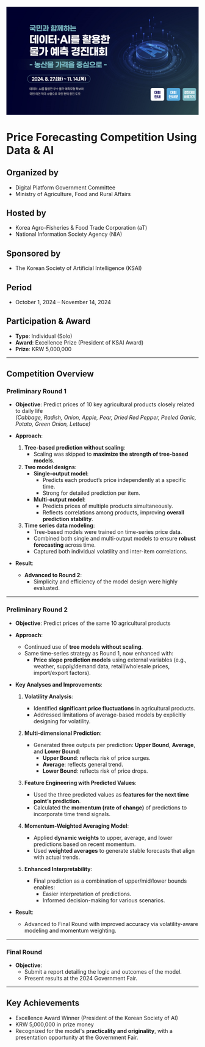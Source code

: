 ![img](./README_ASSETS/데이터-AI를_활용한_물가_예측_경진대회.png)

# Price Forecasting Competition Using Data & AI

## Organized by

- Digital Platform Government Committee
- Ministry of Agriculture, Food and Rural Affairs

## Hosted by

- Korea Agro-Fisheries & Food Trade Corporation (aT)
- National Information Society Agency (NIA)

## Sponsored by

- The Korean Society of Artificial Intelligence (KSAI)

## Period

- October 1, 2024 – November 14, 2024

## Participation & Award

- **Type**: Individual (Solo)
- **Award**: Excellence Prize (President of KSAI Award)
- **Prize**: KRW 5,000,000

---

## Competition Overview

### Preliminary Round 1

- **Objective**: Predict prices of 10 key agricultural products closely related to daily life  
  _(Cabbage, Radish, Onion, Apple, Pear, Dried Red Pepper, Peeled Garlic, Potato, Green Onion, Lettuce)_

- **Approach**:

  1. **Tree-based prediction without scaling**:
     - Scaling was skipped to **maximize the strength of tree-based models**.
  2. **Two model designs**:
     - **Single-output model**:
       - Predicts each product’s price independently at a specific time.
       - Strong for detailed prediction per item.
     - **Multi-output model**:
       - Predicts prices of multiple products simultaneously.
       - Reflects correlations among products, improving **overall prediction stability**.
  3. **Time series data modeling**:
     - Tree-based models were trained on time-series price data.
     - Combined both single and multi-output models to ensure **robust forecasting** across time.
     - Captured both individual volatility and inter-item correlations.

- **Result**:
  - **Advanced to Round 2**:
    - Simplicity and efficiency of the model design were highly evaluated.

---

### Preliminary Round 2

- **Objective**: Predict prices of the same 10 agricultural products

- **Approach**:

  - Continued use of **tree models without scaling**.
  - Same time-series strategy as Round 1, now enhanced with:
    - **Price slope prediction models** using external variables (e.g., weather, supply/demand data, retail/wholesale prices, import/export factors).

- **Key Analyses and Improvements**:

  1. **Volatility Analysis**:

     - Identified **significant price fluctuations** in agricultural products.
     - Addressed limitations of average-based models by explicitly designing for volatility.

  2. **Multi-dimensional Prediction**:

     - Generated three outputs per prediction: **Upper Bound**, **Average**, and **Lower Bound**:
       - **Upper Bound**: reflects risk of price surges.
       - **Average**: reflects general trend.
       - **Lower Bound**: reflects risk of price drops.

  3. **Feature Engineering with Predicted Values**:

     - Used the three predicted values as **features for the next time point’s prediction**.
     - Calculated the **momentum (rate of change)** of predictions to incorporate time trend signals.

  4. **Momentum-Weighted Averaging Model**:

     - Applied **dynamic weights** to upper, average, and lower predictions based on recent momentum.
     - Used **weighted averages** to generate stable forecasts that align with actual trends.

  5. **Enhanced Interpretability**:
     - Final prediction as a combination of upper/mid/lower bounds enables:
       - Easier interpretation of predictions.
       - Informed decision-making for various scenarios.

- **Result**:
  - Advanced to Final Round with improved accuracy via volatility-aware modeling and momentum weighting.

---

### Final Round

- **Objective**:
  - Submit a report detailing the logic and outcomes of the model.
  - Present results at the 2024 Government Fair.

---

## Key Achievements

- Excellence Award Winner (President of the Korean Society of AI)
- KRW 5,000,000 in prize money
- Recognized for the model's **practicality and originality**, with a presentation opportunity at the Government Fair.
